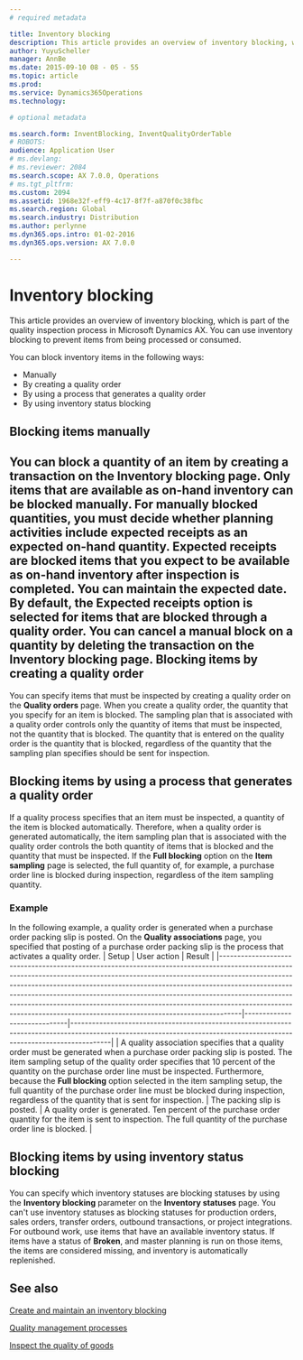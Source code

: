 ```yaml
---
# required metadata

title: Inventory blocking
description: This article provides an overview of inventory blocking, which is part of the quality inspection process in Microsoft Dynamics AX. You can use inventory blocking to prevent items from being processed or consumed.
author: YuyuScheller
manager: AnnBe
ms.date: 2015-09-10 08 - 05 - 55
ms.topic: article
ms.prod: 
ms.service: Dynamics365Operations
ms.technology: 

# optional metadata

ms.search.form: InventBlocking, InventQualityOrderTable
# ROBOTS: 
audience: Application User
# ms.devlang: 
# ms.reviewer: 2084
ms.search.scope: AX 7.0.0, Operations
# ms.tgt_pltfrm: 
ms.custom: 2094
ms.assetid: 1968e32f-eff9-4c17-8f7f-a870f0c38fbc
ms.search.region: Global
ms.search.industry: Distribution
ms.author: perlynne
ms.dyn365.ops.intro: 01-02-2016
ms.dyn365.ops.version: AX 7.0.0

---
```


# Inventory blocking

This article provides an overview of inventory blocking, which is part of the quality inspection process in Microsoft Dynamics AX. You can use inventory blocking to prevent items from being processed or consumed.

You can block inventory items in the following ways:
-   Manually
-   By creating a quality order
-   By using a process that generates a quality order
-   By using inventory status blocking

## Blocking items manually
You can block a quantity of an item by creating a transaction on the **Inventory blocking** page. Only items that are available as on-hand inventory can be blocked manually. For manually blocked quantities, you must decide whether planning activities include expected receipts as an expected on-hand quantity. Expected receipts are blocked items that you expect to be available as on-hand inventory after inspection is completed. You can maintain the expected date. By default, the **Expected receipts** option is selected for items that are blocked through a quality order. You can cancel a manual block on a quantity by deleting the transaction on the **Inventory blocking** page.
Blocking items by creating a quality order
------------------------------------------

You can specify items that must be inspected by creating a quality order on the **Quality orders** page. When you create a quality order, the quantity that you specify for an item is blocked. The sampling plan that is associated with a quality order controls only the quantity of items that must be inspected, not the quantity that is blocked. The quantity that is entered on the quality order is the quantity that is blocked, regardless of the quantity that the sampling plan specifies should be sent for inspection.

## Blocking items by using a process that generates a quality order
If a quality process specifies that an item must be inspected, a quantity of the item is blocked automatically. Therefore, when a quality order is generated automatically, the item sampling plan that is associated with the quality order controls the both quantity of items that is blocked and the quantity that must be inspected. If the **Full blocking** option on the **Item sampling** page is selected, the full quantity of, for example, a purchase order line is blocked during inspection, regardless of the item sampling quantity.
### Example

In the following example, a quality order is generated when a purchase order packing slip is posted. On the **Quality associations** page, you specified that posting of a purchase order packing slip is the process that activates a quality order.
| Setup                                                                                                                                                                                                                                                                                                                                                                                                                                                                                    | User action                 | Result                                                                                                                                                                |
|------------------------------------------------------------------------------------------------------------------------------------------------------------------------------------------------------------------------------------------------------------------------------------------------------------------------------------------------------------------------------------------------------------------------------------------------------------------------------------------|-----------------------------|-----------------------------------------------------------------------------------------------------------------------------------------------------------------------|
| A quality association specifies that a quality order must be generated when a purchase order packing slip is posted. The item sampling setup of the quality order specifies that 10 percent of the quantity on the purchase order line must be inspected. Furthermore, because the **Full blocking** option selected in the item sampling setup, the full quantity of the purchase order line must be blocked during inspection, regardless of the quantity that is sent for inspection. | The packing slip is posted. | A quality order is generated. Ten percent of the purchase order quantity for the item is sent to inspection. The full quantity of the purchase order line is blocked. |

## Blocking items by using inventory status blocking
You can specify which inventory statuses are blocking statuses by using the **Inventory blocking** parameter on the **Inventory statuses** page. You can't use inventory statuses as blocking statuses for production orders, sales orders, transfer orders, outbound transactions, or project integrations. For outbound work, use items that have an available inventory status. If items have a status of **Broken**, and master planning is run on those items, the items are considered missing, and inventory is automatically replenished.



See also
--------

[Create and maintain an inventory blocking](https://ax.help.dynamics.com/en/wiki/create-and-maintain-an-inventory-blocking/)

[Quality management processes](quality-management-processes.md)

[Inspect the quality of goods](https://ax.help.dynamics.com/en/wiki/inspect-the-quality-of-goods/)

